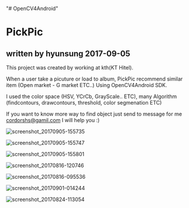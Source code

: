 "# OpenCV4Android" 

# PickPic  
## written by hyunsung 2017-09-05

This project was created by working at kth(KT Hitel).

When a user take a picuture or load to album, PickPic recommend similar item (Open market - G market ETC..)
Using OpenCV4Android SDK.

I used the color space (HSV, YCrCb, GrayScale.. ETC),  many Algorithm (findcontours, drawcontours, threshold, color segmenation ETC)

If you want to know more way to find object just send to message for me cordorshs@gamil.com
I will help you :)


![screenshot_20170905-155735](https://user-images.githubusercontent.com/17498974/30049128-52ed752a-9254-11e7-83b2-8dd8c20d2bf4.png)



![screenshot_20170905-155747](https://user-images.githubusercontent.com/17498974/30049134-5eb27b6c-9254-11e7-9396-24a0d97b630c.png)



![screenshot_20170905-155801](https://user-images.githubusercontent.com/17498974/30049136-644b5f76-9254-11e7-99ff-c756e5c91a61.png)



![screenshot_20170816-120746](https://user-images.githubusercontent.com/17498974/30049204-ad026890-9254-11e7-8c70-73fed606012a.png)



![screenshot_20170816-095536](https://user-images.githubusercontent.com/17498974/30049157-7c8e61d2-9254-11e7-9358-3463a0099099.png)



![screenshot_20170901-014244](https://user-images.githubusercontent.com/17498974/30049187-99693b06-9254-11e7-96ea-0a24a27d6cd6.png)



![screenshot_20170824-113054](https://user-images.githubusercontent.com/17498974/30049195-9ea164cc-9254-11e7-8df5-4b06f05ba54c.png)

